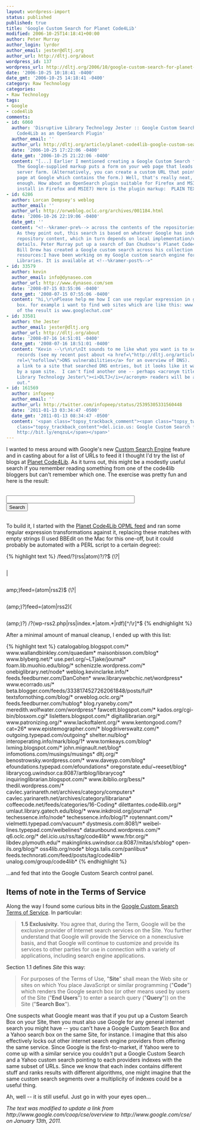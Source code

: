 ```yaml
---
layout: wordpress-import
status: published
published: true
title: 'Google Custom Search for Planet Code4Lib'
modified: 2006-10-25T14:18:41+00:00
author: Peter Murray
author_login: lyrdor
author_email: jester@dltj.org
author_url: http://dltj.org/about
wordpress_id: 137
wordpress_url: http://dltj.org/2006/10/google-custom-search-for-planet-code4lib/
date: '2006-10-25 10:18:41 -0400'
date_gmt: '2006-10-25 14:18:41 -0400'
category: Raw Technology
categories:
- Raw Technology
tags:
- Google
- code4lib
comments:
- id: 6060
  author: 'Disruptive Library Technology Jester :: Google Custom Search&#8217;s Planet
    Code4Lib as an OpenSearch Plugin'
  author_email: ''
  author_url: http://dltj.org/article/planet-code4lib-google-custom-search-opensearch-plugin/
  date: '2006-10-25 17:22:06 -0400'
  date_gmt: '2006-10-25 21:22:06 -0400'
  content: "[...] Earlier I mentioned creating a Google Custom Search for Planet Code4Lib.
    The Google-supplied markup puts a form on your web page that leads to Google's
    server farm. (Alternatively, you can create a custom URL that points to an HTML
    page at Google which contains the form.) Well, that's really neat, but not far
    enough. How about an OpenSearch plugin suitable for Firefox and MSIE7? (Link to
    install in Firefox and MSIE7) Here is the plugin markup:  PLAIN TEXTXML: [...]"
- id: 6286
  author: Lorcan Dempsey's weblog
  author_email: ''
  author_url: http://orweblog.oclc.org/archives/001184.html
  date: '2006-10-26 22:19:06 -0400'
  date_gmt: ''
  content: "<!--%kramer-pre%--> across the contents of the repositories they list.
    As they point out, this search is based on whatever Google has indexed of the
    repository content, which in turn depends on local implementation/configuration
    details. Peter Murray put up a search of Dan Chudnov's Planet Code4Lib blogs.
    Bill Drew has created a Google custom search across his collection of wireless
    resources:I have been working on my Google custom search engine for WLANs and
    Libraries. It is available at <!--%kramer-post%-->"
- id: 33579
  author: kevin
  author_email: info@dynaseo.com
  author_url: http://www.dynaseo.com/sem
  date: '2008-07-15 03:55:06 -0400'
  date_gmt: '2008-07-15 07:55:06 -0400'
  content: "hi,\r\nPlease help me how I can use regular expression in google search
    box. for example i want to find web sites which are like this: www.google*.com\r\nOne
    of the result is www.googlechat.com"
- id: 33581
  author: the Jester
  author_email: jester@dltj.org
  author_url: http://dltj.org/about
  date: '2008-07-16 14:51:01 -0400'
  date_gmt: '2008-07-16 18:51:01 -0400'
  content: "Kevin --\r\n\r\nIt sounds to me like what you want is to search the DNS
    records (see my recent post about <a href=\"http://dltj.org/article/dns-vulnerabilities/\"
    rel=\"nofollow\">DNS vulnerabilities</a> for an overview of DNS).  I used to have
    a link to a site that searched DNS entries, but it looks like it was taken over
    by a spam site.  I can't find another one -- perhaps <acronym title=\"Disruptive
    Library Technology Jester\"><i>DLTJ</i></acronym> readers will be able to help
    out."
- id: 161569
  author: infopeep
  author_email: ''
  author_url: http://twitter.com/infopeep/status/25395305331560448
  date: '2011-01-13 03:34:47 -0500'
  date_gmt: '2011-01-13 08:34:47 -0500'
  content: '<span class="topsy_trackback_comment"><span class="topsy_twitter_username"><span
    class="topsy_trackback_content">del.icio.us: Google Custom Search for Planet Code4Lib
    http://bit.ly/enqzuL</span></span>'
---
```

<p>I wanted to mess around with Google's new <a href="http://www.google.com/cse/" title="Google Co-op - Custom Search Engine">Custom Search Engine</a> feature and in casting about for a list of URLs to feed it I thought I'd try the list of blogs at <a href="http://planet.code4lib.org" title="planet code4lib">Planet Code4Lib</a>.  As it turns out, this might be a modestly useful search if you remember reading something from one of the code4lib bloggers but can't remember which one.  The exercise was pretty fun and here is the result:</p>
<p><!-- Google CSE Search Box Begins --></p>
<form id="searchbox_017716194421589436379:zdoxzpetaxk" action="http://www.google.com/cse">
  <input type="hidden" name="cx" value="017716194421589436379:zdoxzpetaxk" /><br />
  <input name="q" type="text" size="40" /><br />
  <input type="submit" name="sa" value="Search" /><br />
  <input type="hidden" name="cof" value="FORID:0" /><br />
</form>
<p><!-- Google CSE Search Box Ends --></p>
<p>To build it, I started with the <a href="http://planet.code4lib.org/opml.xml" title="planet code4lib">Planet Code4Lib OPML feed</a> and ran some regular expression transformations against it, replacing these matches with empty strings (I used BBEdit on the Mac for this one-off, but it could probably be automated with a PERL script to a certain degree):</p>
{% highlight text %}
/feed/?(rss|atom)?/?$
(\?|<pre wp-pre-tag-0></pre>|<pre wp-pre-tag-0></pre>amp;)feed=(atom|rss2)$
(\?|<pre wp-pre-tag-0></pre>(amp;)?)feed=(atom|rss2)(<pre wp-pre-tag-0></pre>(amp;)?)
/?(wp-rss2.php|rss|index.*|atom.*|rdf)[^/\r]*$
{% endhighlight %}

<p>After a minimal amount of manual cleanup, I ended up with this list:</p>
{% highlight text %}
catalogablog.blogspot.com/*
www.wallandbinkley.com/quaedam*
maisonbisson.com/blog*
www.blyberg.net/*
use.perl.org/~LTjake/journal*
foam.lib.muohio.edu/blog/*
schenizzle.wordpress.com/*
onebiglibrary.net/node*
weblog.kevinclarke.info/*
feeds.feedburner.com/DanCohen*
www.librarywebchic.net/wordpress*
www.ecorrado.us/*
beta.blogger.com/feeds/3338174527262061848/posts/full*
textsfornothing.com/blog/*
orweblog.oclc.org/*
feeds.feedburner.com/hublog*
blog.ryaneby.com/*
meredith.wolfwater.com/wordpress*
fawcett.blogspot.com/*
kados.org/cgi-bin/blosxom.cgi*
lisletters.blogspot.com/*
digitallibrarian.org/*
www.patronizing.org/*
www.lackoftalent.org/*
www.kentongood.com/?cat=26*
www.epistemographer.com/*
blogdriverswaltz.com/*
outgoing.typepad.com/outgoing*
shelter.nu/blog*
interoperating.info/mark/blog/1*
www.tomkeays.com/blog*
lxming.blogspot.com/*
john.mignault.net/blog*
infomotions.com/musings/musings*
dltj.org/*
benostrowsky.wordpress.com/*
www.daveyp.com/blog*
efoundations.typepad.com/efoundations*
oregonstate.edu/~reeset/blog*
librarycog.uwindsor.ca:8087/artblog/librarycog*
inquiringlibrarian.blogspot.com/*
www.ibiblio.org/bess/*
thedil.wordpress.com/*
cavlec.yarinareth.net/archives/category/computers*
cavlec.yarinareth.net/archives/category/librariana*
coffeecode.net/feeds/categories/16-Coding*
dilettantes.code4lib.org/*
umlaut.library.gatech.edu/blog/*
www.inkdroid.org/journal*
techessence.info/node*
techessence.info/blog/1*
roytennant.com/*
vielmetti.typepad.com/vacuum*
dystmesis.com:8081/*
weibel-lines.typepad.com/weibelines*
dataunbound.wordpress.com/*
q6.oclc.org/*
del.icio.us/rss/tag/code4lib*
www.frbr.org/*
libdev.plymouth.edu/*
makinglinks.uwindsor.ca:8087/mitas/sfxblog*
open-ils.org/blog/*
oss4lib.org/node*
blogs.talis.com/panlibus*
feeds.technorati.com/feed/posts/tag/code4lib*
unalog.com/group/code4lib*
{% endhighlight %}

<p>...and fed that into the Google Custom Search control panel.</p>
<h2>Items of note in the Terms of Service</h2>
<p>Along the way I found some curious bits in the <a href="http://www.google.com/coop/docs/cse/tos.html" title="Google Co-op - Custom Search Engine">Google Custom Search Terms of Service</a>.  In particular:</p>
<blockquote><p>
<b>1.5 Exclusivity.</b> You agree that, during the Term, Google will be the exclusive provider of Internet search services on the Site. You further understand that Google will provide the Service on a nonexclusive basis, and that Google will continue to customize and provide its services to other parties for use in connection with a variety of applications, including search engine applications.
</p></blockquote>
<p>Section 1.1 defines <em>Site</em> this way:</p>
<blockquote><p>
For purposes of the Terms of Use, "<b>Site</b>" shall mean the Web site or sites on which You place JavaScript or similar programming ("<b>Code</b>") which renders the Google search box (or other means used by users of the Site ("<b>End Users</b>") to enter a search query ("<b>Query</b>")) on the Site ("<b>Search Box</b>").
</p></blockquote>
<p>One suspects what Google meant was that if you put up a Custom Search Box on your Site, then you must also use Google for any general internet search you might have -- you can't have a Google Custom Search Box and a Yahoo search box on the same Site, for instance.  I imagine that this also effectively locks out other internet search engine providers from offering the same service.  Since Google is the first-to-market, if Yahoo were to come up with a similar service you couldn't put a Google Custom Search and a Yahoo custom search pointing to each providers indexes with the same subset of URLs.  Since we know that each index contains different stuff and ranks results with different algorithms, one might imagine that the same custom search segments over a multiplicity of indexes could be a useful thing.</p>
<p>Ah, well -- it is still useful.  Just go in with your eyes open...
<p style="padding:0;margin:0;font-style:italic;">The text was modified to update a link from http://www.google.com/coop/cse/overview to http://www.google.com/cse/ on January 13th, 2011.</p>
